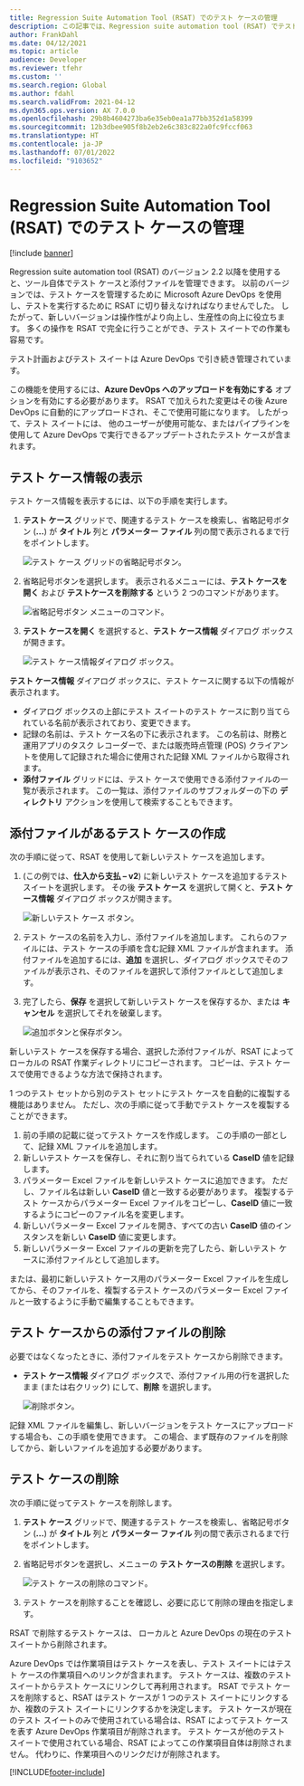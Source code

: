 ```yaml
---
title: Regression Suite Automation Tool (RSAT) でのテスト ケースの管理
description: この記事では、Regression suite automation tool (RSAT) でテスト ケースと添付ファイルを管理する方法について説明します。
author: FrankDahl
ms.date: 04/12/2021
ms.topic: article
audience: Developer
ms.reviewer: tfehr
ms.custom: ''
ms.search.region: Global
ms.author: fdahl
ms.search.validFrom: 2021-04-12
ms.dyn365.ops.version: AX 7.0.0
ms.openlocfilehash: 29b8b4604273ba6e35eb0ea1a77bb352d1a58399
ms.sourcegitcommit: 12b3dbee905f8b2eb2e6c383c822a0fc9fccf063
ms.translationtype: HT
ms.contentlocale: ja-JP
ms.lasthandoff: 07/01/2022
ms.locfileid: "9103652"
---
```

# <a name="maintain-test-cases-in-regression-suite-automation-tool-rsat"></a>Regression Suite Automation Tool (RSAT) でのテスト ケースの管理

[!include [banner](../../includes/banner.md)]

Regression suite automation tool (RSAT) のバージョン 2.2 以降を使用すると、ツール自体でテスト ケースと添付ファイルを管理できます。 以前のバージョンでは、テスト ケースを管理するために Microsoft Azure DevOps を使用し、テストを実行するために RSAT に切り替えなければなりませんでした。 したがって、新しいバージョンは操作性がより向上し、生産性の向上に役立ちます。 多くの操作を RSAT で完全に行うことができ、テスト スイートでの作業も容易です。

テスト計画およびテスト スイートは Azure DevOps で引き続き管理されています。

この機能を使用するには、**Azure DevOps へのアップロードを有効にする** オプションを有効にする必要があります。 RSAT で加えられた変更はその後 Azure DevOps に自動的にアップロードされ、そこで使用可能になります。 したがって、テスト スイートには、 他のユーザーが使用可能な、またはパイプラインを使用して Azure DevOps で実行できるアップデートされたテスト ケースが含まれます。

## <a name="view-test-case-information"></a>テスト ケース情報の表示

テスト ケース情報を表示するには、以下の手順を実行します。

1. **テスト ケース** グリッドで、関連するテスト ケースを検索し、省略記号ボタン (**...**) が **タイトル** 列と **パラメーター ファイル** 列の間で表示されるまで行をポイントします。

    ![テスト ケース グリッドの省略記号ボタン。](media/test-case-details.PNG)

2. 省略記号ボタンを選択します。 表示されるメニューには、**テスト ケースを開く** および **テストケースを削除する** という 2 つのコマンドがあります。

    ![省略記号ボタン メニューのコマンド。](media/test-case-details-context.PNG)

3. **テスト ケースを開く** を選択すると、**テスト ケース情報** ダイアログ ボックスが開きます。

    ![テスト ケース情報ダイアログ ボックス。](media/test-case-information.PNG)

**テスト ケース情報** ダイアログ ボックスに、テスト ケースに関する以下の情報が表示されます。

+ ダイアログ ボックスの上部にテスト スイートのテスト ケースに割り当てられている名前が表示されており、変更できます。
+ 記録の名前は、テスト ケース名の下に表示されます。 この名前は、財務と運用アプリのタスク レコーダーで、または販売時点管理 (POS) クライアントを使用して記録された場合に使用された記録 XML ファイルから取得されます。
+ **添付ファイル** グリッドには、テスト ケースで使用できる添付ファイルの一覧が表示されます。 この一覧は、添付ファイルのサブフォルダーの下の **ディレクトリ** アクションを使用して検索することもできます。

## <a name="create-a-test-case-that-has-attachments"></a>添付ファイルがあるテスト ケースの作成

次の手順に従って、RSAT を使用して新しいテスト ケースを追加します。

1. (この例では、**仕入から支払 – v2**) に新しいテスト ケースを追加するテスト スイートを選択します。 その後 **テスト ケース** を選択して開くと、**テスト ケース情報** ダイアログ ボックスが開きます。

    ![新しいテスト ケース ボタン。](media/test-case-add.PNG)

2. テスト ケースの名前を入力し、添付ファイルを追加します。 これらのファイルには、テスト ケースの手順を含む記録 XML ファイルが含まれます。 添付ファイルを追加するには、**追加** を選択し、ダイアログ ボックスでそのファイルが表示され、そのファイルを選択して添付ファイルとして追加します。
3. 完了したら、**保存** を選択して新しいテスト ケースを保存するか、または **キャンセル** を選択してそれを破棄します。

    ![追加ボタンと保存ボタン。](media/add-test-case.PNG)

新しいテスト ケースを保存する場合、選択した添付ファイルが、RSAT によってローカルの RSAT 作業ディレクトリにコピーされます。 コピーは、テスト ケースで使用できるような方法で保持されます。

1 つのテスト セットから別のテスト セットにテスト ケースを自動的に複製する機能はありません。 ただし、次の手順に従って手動でテスト ケースを複製することができます。

1. 前の手順の記載に従ってテスト ケースを作成します。 この手順の一部として、記録 XML ファイルを追加します。
2. 新しいテスト ケースを保存し、それに割り当てられている **CaseID** 値を記録します。
3. パラメーター Excel ファイルを新しいテスト ケースに追加できます。 ただし、ファイル名は新しい **CaseID** 値と一致する必要があります。 複製するテスト ケースからパラメーター Excel ファイルをコピーし、**CaseID** 値に一致するようにコピーのファイル名を変更します。
4. 新しいパラメーター Excel ファイルを開き、すべての古い **CaseID** 値のインスタンスを新しい **CaseID** 値に変更します。
5. 新しいパラメーター Excel ファイルの更新を完了したら、新しいテスト ケースに添付ファイルとして追加します。

または、最初に新しいテスト ケース用のパラメーター Excel ファイルを生成してから、そのファイルを、複製するテスト ケースのパラメーター Excel ファイルと一致するように手動で編集することもできます。

## <a name="remove-an-attachment-from-a-test-case"></a>テスト ケースからの添付ファイルの削除

必要ではなくなったときに、添付ファイルをテスト ケースから削除できます。

- **テスト ケース情報** ダイアログ ボックスで、添付ファイル用の行を選択したまま (または右クリック) にして、**削除** を選択します。

    ![削除ボタン。](media/remove-attachment.PNG)

記録 XML ファイルを編集し、新しいバージョンをテスト ケースにアップロードする場合も、この手順を使用できます。 この場合、まず既存のファイルを削除してから、新しいファイルを追加する必要があります。

## <a name="delete-a-test-case"></a>テスト ケースの削除

次の手順に従ってテスト ケースを削除します。

1. **テスト ケース** グリッドで、関連するテスト ケースを検索し、省略記号ボタン (**...**) が **タイトル** 列と **パラメーター ファイル** 列の間で表示されるまで行をポイントします。
2. 省略記号ボタンを選択し、メニューの **テスト ケースの削除** を選択します。

    ![テスト ケースの削除のコマンド。](media/delete-test-case.PNG)

3. テスト ケースを削除することを確認し、必要に応じて削除の理由を指定します。

RSAT で削除するテスト ケースは、 ローカルと Azure DevOps の現在のテスト スイートから削除されます。

Azure DevOps では作業項目はテスト ケースを表し、テスト スイートにはテスト ケースの作業項目へのリンクが含まれます。 テスト ケースは、複数のテスト スイートからテスト ケースにリンクして再利用されます。 RSAT でテスト ケースを削除すると、RSAT はテスト ケースが 1 つのテスト スイートにリンクするか、複数のテスト スイートにリンクするかを決定します。 テスト ケースが現在のテスト スイートのみで使用されている場合は、RSAT によってテスト ケースを表す Azure DevOps 作業項目が削除されます。 テスト ケースが他のテスト スイートで使用されている場合、RSAT によってこの作業項目自体は削除されません。 代わりに、作業項目へのリンクだけが削除されます。

[!INCLUDE[footer-include](../../../../includes/footer-banner.md)]

